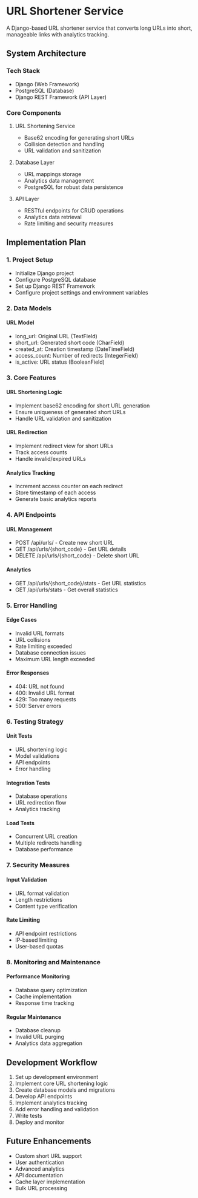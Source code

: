 # URL Shortener Service

A Django-based URL shortener service that converts long URLs into short, manageable links with analytics tracking.

## System Architecture

### Tech Stack
- Django (Web Framework)
- PostgreSQL (Database)
- Django REST Framework (API Layer)

### Core Components
1. URL Shortening Service
   - Base62 encoding for generating short URLs
   - Collision detection and handling
   - URL validation and sanitization

2. Database Layer
   - URL mappings storage
   - Analytics data management
   - PostgreSQL for robust data persistence

3. API Layer
   - RESTful endpoints for CRUD operations
   - Analytics data retrieval
   - Rate limiting and security measures

## Implementation Plan

### 1. Project Setup
- Initialize Django project
- Configure PostgreSQL database
- Set up Django REST Framework
- Configure project settings and environment variables

### 2. Data Models

#### URL Model
- long_url: Original URL (TextField)
- short_url: Generated short code (CharField)
- created_at: Creation timestamp (DateTimeField)
- access_count: Number of redirects (IntegerField)
- is_active: URL status (BooleanField)

### 3. Core Features

#### URL Shortening Logic
- Implement base62 encoding for short URL generation
- Ensure uniqueness of generated short URLs
- Handle URL validation and sanitization

#### URL Redirection
- Implement redirect view for short URLs
- Track access counts
- Handle invalid/expired URLs

#### Analytics Tracking
- Increment access counter on each redirect
- Store timestamp of each access
- Generate basic analytics reports

### 4. API Endpoints

#### URL Management
- POST /api/urls/ - Create new short URL
- GET /api/urls/{short_code} - Get URL details
- DELETE /api/urls/{short_code} - Delete short URL

#### Analytics
- GET /api/urls/{short_code}/stats - Get URL statistics
- GET /api/urls/stats - Get overall statistics

### 5. Error Handling

#### Edge Cases
- Invalid URL formats
- URL collisions
- Rate limiting exceeded
- Database connection issues
- Maximum URL length exceeded

#### Error Responses
- 404: URL not found
- 400: Invalid URL format
- 429: Too many requests
- 500: Server errors

### 6. Testing Strategy

#### Unit Tests
- URL shortening logic
- Model validations
- API endpoints
- Error handling

#### Integration Tests
- Database operations
- URL redirection flow
- Analytics tracking

#### Load Tests
- Concurrent URL creation
- Multiple redirects handling
- Database performance

### 7. Security Measures

#### Input Validation
- URL format validation
- Length restrictions
- Content type verification

#### Rate Limiting
- API endpoint restrictions
- IP-based limiting
- User-based quotas

### 8. Monitoring and Maintenance

#### Performance Monitoring
- Database query optimization
- Cache implementation
- Response time tracking

#### Regular Maintenance
- Database cleanup
- Invalid URL purging
- Analytics data aggregation

## Development Workflow
1. Set up development environment
2. Implement core URL shortening logic
3. Create database models and migrations
4. Develop API endpoints
5. Implement analytics tracking
6. Add error handling and validation
7. Write tests
8. Deploy and monitor

## Future Enhancements
- Custom short URL support
- User authentication
- Advanced analytics
- API documentation
- Cache layer implementation
- Bulk URL processing